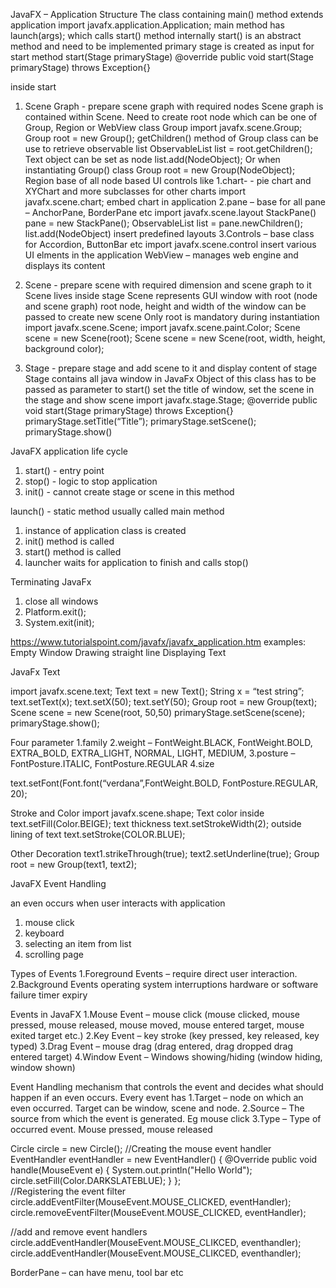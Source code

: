 JavaFX – Application Structure
The class containing main() method extends application 
   import javafx.application.Application;
main method has launch(args); which calls start() method internally
start() is an abstract method and need to be implemented
primary stage is created as input for start method start(Stage primaryStage)
  @override 
  public void start(Stage primaryStage) throws Exception{} 

inside start
1. Scene Graph - prepare scene graph with required nodes 
     Scene graph is contained within Scene.
     Need to create root node which can be one of Group, Region or WebView class
	Group
	   import javafx.scene.Group;
	   Group root = new Group();
	   getChildren() method of Group class can be use to retrieve observable list
	   ObservableList list = root.getChildren();
	   Text object can be set as node
	   list.add(NodeObject);
	   Or when instantiating Group() class
	   Group root = new Group(NodeObject);
	Region
	   base of all node based UI controls like 
	   1.chart- - pie chart and XYChart and more subclasses for other charts
	   import javafx.scene.chart;
	   embed chart in application
	   2.pane – base for all pane – AnchorPane, BorderPane etc
	   import javafx.scene.layout
	   StackPane() pane = new StackPane();
	   ObservableList list = pane.newChildren();
	   list.add(NodeObject)
	   insert predefined layouts
	   3.Controls – base class for Accordion, ButtonBar etc
	   import javafx.scene.control
	   insert various UI elments in the application
	WebView – manages web engine and displays its content
	   






















2. Scene - prepare scene with required dimension and scene graph to it 
	Scene lives inside stage
	Scene represents GUI window with root (node and scene graph)
	root node, height and width of the window can be passed to create new scene
	Only root is mandatory during instantiation
	import javafx.scene.Scene;
	import javafx.scene.paint.Color;
	Scene scene = new Scene(root);
	Scene scene = new Scene(root, width, height, background color);
3. Stage - prepare stage and add scene to it and display content of stage
	Stage contains all java window in JavaFx
	Object of this class has to be passed as parameter to start()
	set the title of window, set the scene in the stage and show scene
	import javafx.stage.Stage;
	@override
	public void start(Stage primaryStage) throws Exception{}
	primaryStage.setTitle(“Title”);
	primaryStage.setScene();
	primaryStage.show()

JavaFX application life cycle
1. start() - entry point
2. stop() - logic to stop application
3. init() - cannot create stage or scene in this method

launch() - static method usually called main method
1. instance of application class is created
2. init() method is called
3. start() method is called
4. launcher waits for application to finish and calls stop()

Terminating JavaFx
1. close all windows
2. Platform.exit();
3. System.exit(init);

https://www.tutorialspoint.com/javafx/javafx_application.htm 
examples:
  Empty Window
  Drawing straight line
  Displaying Text

JavaFx Text

import javafx.scene.text;
Text text = new Text();
String x = “test string”;
text.setText(x);
text.setX(50);
text.setY(50);
Group root = new Group(text);
Scene scene = new Scene(root, 50,50)
primaryStage.setScene(scene);
primaryStage.show();

Four parameter
1.family
2.weight – FontWeight.BLACK, FontWeight.BOLD, EXTRA_BOLD, EXTRA_LIGHT, NORMAL, LIGHT, MEDIUM,
3.posture – FontPosture.ITALIC, FontPosture.REGULAR
4.size

text.setFont(Font.font(“verdana”,FontWeight.BOLD, FontPosture.REGULAR, 20);

Stroke and Color
import javafx.scene.shape;
Text color inside
text.setFill(Color.BEIGE);
text thickness
text.setStrokeWidth(2);
outside lining of text
text.setStroke(COLOR.BLUE);

Other Decoration
text1.strikeThrough(true);
text2.setUnderline(true);
Group root = new Group(text1, text2);

JavaFX Event Handling

an even occurs when user interacts with application
1. mouse click
2. keyboard
3. selecting an item from list
4. scrolling page

Types of Events
1.Foreground Events – require direct user interaction.
2.Background Events 
	operating system interruptions
	hardware or software failure
	timer expiry

Events in JavaFX
1.Mouse Event – mouse click (mouse clicked, mouse pressed,
	mouse released, mouse moved, mouse entered target,
	mouse exited target etc.)
2.Key Event – key stroke (key pressed, key released, key typed)
3.Drag Event – mouse drag (drag entered, drag dropped drag entered target)
4.Window Event – Windows showing/hiding (window hiding, window shown)

Event Handling
mechanism that controls the event and decides what should happen
if an even occurs.
Every event has 
1.Target – node on which an even occurred. Target can be window, scene and node.
2.Source – The source from which the event is generated. Eg mouse click
3.Type – Type of occurred event. Mouse pressed, mouse released






Circle circle = new Circle();
//Creating the mouse event handler 
 EventHandler<MouseEvent> eventHandler = new EventHandler<MouseEvent>() { 
    @Override 
    public void handle(MouseEvent e) { 
      System.out.println("Hello World"); 
      circle.setFill(Color.DARKSLATEBLUE);
    } 
 };  
 //Registering the event filter 
 circle.addEventFilter(MouseEvent.MOUSE_CLICKED, eventHandler); 
 circle.removeEventFilter(MouseEvent.MOUSE_CLICKED, eventHandler);

 //add and remove event handlers
 circle.addEventHandler(MouseEvent.MOUSE_CLIKCED, eventhandler); 
 circle.addEventHandler(MouseEvent.MOUSE_CLIKCED, eventhandler); 




BorderPane – can have menu, tool bar etc
